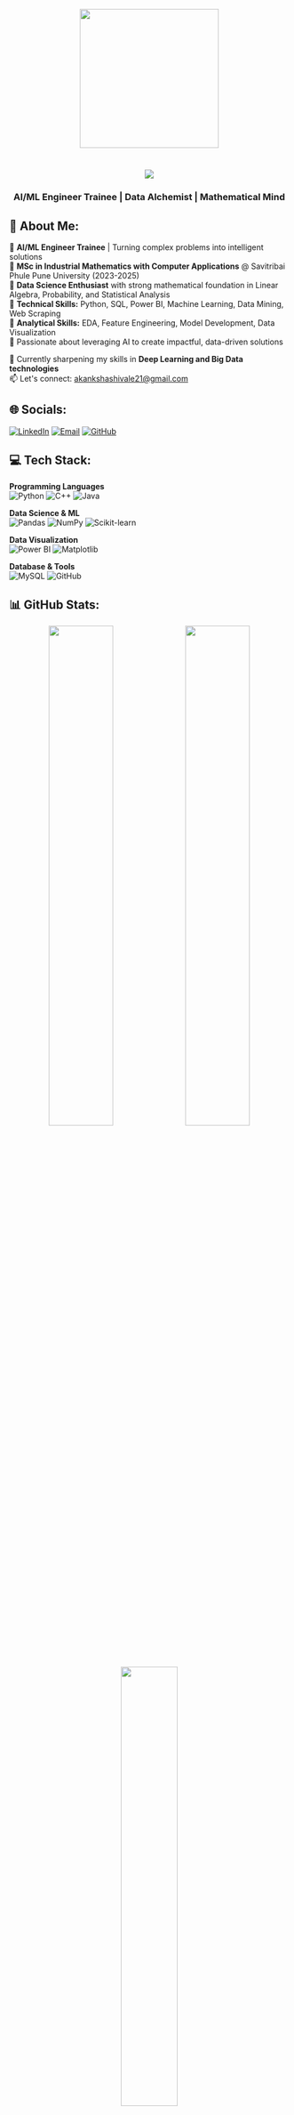 <p align="center">
  <img src="https://user-images.githubusercontent.com/102985224/211582827-8fd748d6-9181-4c5f-a620-76168b861a4d.gif" height ="250" />
</p>

<h1 align="center">
  <img src="https://readme-typing-svg.demolab.com?font=Fira+Code&weight=600&size=30&pause=1000&color=22D3EE&center=true&vCenter=true&width=500&lines=Hello+World!+👋;I'm+Akanksha+Kisan+Shivale" />
</h1>

<h3 align="center">AI/ML Engineer Trainee | Data Alchemist | Mathematical Mind</h3>


## 💫 About Me:
🔹 **AI/ML Engineer Trainee** | Turning complex problems into intelligent solutions  
🔹 **MSc in Industrial Mathematics with Computer Applications** @ Savitribai Phule Pune University (2023-2025)  
🔹 **Data Science Enthusiast** with strong mathematical foundation in Linear Algebra, Probability, and Statistical Analysis  
🔹 **Technical Skills:** Python, SQL, Power BI, Machine Learning, Data Mining, Web Scraping  
🔹 **Analytical Skills:** EDA, Feature Engineering, Model Development, Data Visualization  
🔹 Passionate about leveraging AI to create impactful, data-driven solutions  

🌱 Currently sharpening my skills in **Deep Learning and Big Data technologies**  
📫 Let's connect: [akankshashivale21@gmail.com](mailto:akankshashivale21@gmail.com)  

## 🌐 Socials:
[![LinkedIn](https://img.shields.io/badge/LinkedIn-Connect-%230077B5?style=for-the-badge&logo=linkedin&logoColor=white)](https://linkedin.com/in/akankshashivale) 
[![Email](https://img.shields.io/badge/Email-Contact-%23D14836?style=for-the-badge&logo=gmail&logoColor=white)](mailto:akankshashivale21@gmail.com)
[![GitHub](https://img.shields.io/badge/GitHub-Follow-%23121011?style=for-the-badge&logo=github&logoColor=white)](https://github.com/AkankshaShivale)

## 💻 Tech Stack:
**Programming Languages**  
![Python](https://img.shields.io/badge/Python-Expert-%233770A0?style=for-the-badge&logo=python&logoColor=ffdd54) 
![C++](https://img.shields.io/badge/C++-Intermediate-%2300599C?style=for-the-badge&logo=c%2B%2B&logoColor=white) 
![Java](https://img.shields.io/badge/Java-Basic-%23ED8B00?style=for-the-badge&logo=openjdk&logoColor=white)

**Data Science & ML**  
![Pandas](https://img.shields.io/badge/Pandas-Expert-%23150458?style=for-the-badge&logo=pandas&logoColor=white) 
![NumPy](https://img.shields.io/badge/NumPy-Expert-%23013243?style=for-the-badge&logo=numpy&logoColor=white) 
![Scikit-learn](https://img.shields.io/badge/Scikit--Learn-Intermediate-%23F7931E?style=for-the-badge&logo=scikit-learn&logoColor=white)

**Data Visualization**  
![Power BI](https://img.shields.io/badge/Power_BI-Intermediate-%23F2C811?style=for-the-badge&logo=powerbi&logoColor=black) 
![Matplotlib](https://img.shields.io/badge/Matplotlib-Expert-%23ffffff?style=for-the-badge&logo=Matplotlib&logoColor=black)

**Database & Tools**  
![MySQL](https://img.shields.io/badge/MySQL-Intermediate-%234479A1?style=for-the-badge&logo=mysql&logoColor=white) 
![GitHub](https://img.shields.io/badge/GitHub-Expert-%23121011?style=for-the-badge&logo=github&logoColor=white)

## 📊 GitHub Stats:
<div align="center">
  <img src="https://github-readme-stats.vercel.app/api?username=AkankshaShivale&theme=merko&show_icons=true&hide_border=true&count_private=true" width="48%" />
  <img src="https://github-readme-streak-stats.herokuapp.com/?user=AkankshaShivale&theme=merko&hide_border=true" width="48%" />
</div>

<div align="center">
  <img src="https://github-readme-stats.vercel.app/api/top-langs/?username=AkankshaShivale&theme=merko&hide_border=true&layout=compact" width="45%" />
</div>

## 🏆 GitHub Trophies
![GitHub Trophies](https://github-profile-trophy.vercel.app/?username=AkankshaShivale&theme=onedark&no-frame=true&no-bg=true&margin-w=4)

## 🔝 Recent Contributions
![Contribution Stats](https://github-contributor-stats.vercel.app/api?username=AkankshaShivale&limit=5&theme=dark&combine_all_yearly_contributions=true)

